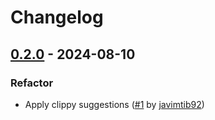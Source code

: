 Changelog
=========

[0.2.0](https://github.com/Javimtib92/prometheus/releases/tag/0.2.0) - 2024-08-10
------------------------------------------------------------------------

### Refactor
- Apply clippy suggestions ([#1](https://github.com/Javimtib92/prometheus/pull/1) by [javimtib92](https://github.com/javimtib92))